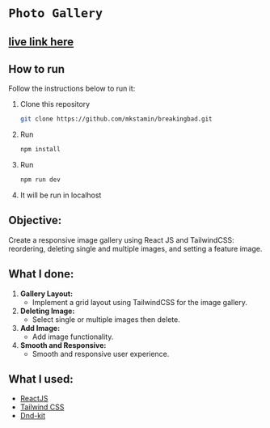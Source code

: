# `Photo Gallery`

## [live link here](https://react.dev/)

## How to run

Follow the instructions below to run it:

1. Clone this repository
   ```sh
   git clone https://github.com/mkstamin/breakingbad.git
   ```
2. Run
   ```sh
   npm install
   ```
3. Run
   ```sh
   npm run dev
   ```
4. It will be run in localhost

## Objective:

Create a responsive image gallery using React JS and TailwindCSS: reordering, deleting single and multiple images, and setting a feature image.

## What I done:

1. **Gallery Layout:**
   - Implement a grid layout using TailwindCSS for the image gallery.
2. **Deleting Image:**
   - Select single or multiple images then delete.
3. **Add Image:**
   - Add image functionality.
4. **Smooth and Responsive:**
   - Smooth and responsive user experience.

## What I used:

- [ReactJS](https://react.dev/)
- [Tailwind CSS](https://tailwindcss.com/)
- [Dnd-kit](https://dndkit.com/)
